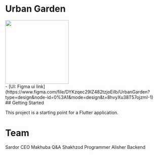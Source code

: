 # Urban Garden

<img src="https://github.com/Shahzod010299/urban_garden/assets/79000077/ec755113-7b5a-4b07-98b6-ba6d56bf878f" width="200">

<br/>
- [UI: Figma ui link] 
<br/> (https://www.figma.com/file/DYKzqec29IZ482tzjoEiIb/UrbanGarden?type=design&node-id=0%3A1&mode=design&t=8hvyXu38T57ojzmI-1)
<br/>
## Getting Started

This project is a starting point for a Flutter application.

# Team 
Sardor CEO
Makhuba Q&A
Shakhzod Programmer
Alisher Backend
